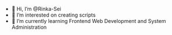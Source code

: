 - 👋 Hi, I’m @Rinka-Sei
- 👀 I’m interested on creating scripts
- 🌱 I’m currently learning Frontend Web Development and System Administration
<!---
Rinka-Sei/Rinka-Sei is a ✨ special ✨ repository because its `README.md` (this file) appears on your GitHub profile.
You can click the Preview link to take a look at your changes.
--->
